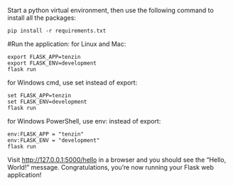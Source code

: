 Start a python virtual environment, then use the following command to install all the packages:
```
pip install -r requirements.txt
```

#Run the application:
for Linux and Mac:
```
export FLASK_APP=tenzin
export FLASK_ENV=development
flask run
```
for Windows cmd, use set instead of export:
```
set FLASK_APP=tenzin
set FLASK_ENV=development
flask run
```
for Windows PowerShell, use env: instead of export:
```
env:FLASK_APP = "tenzin"
env:FLASK_ENV = "development"
flask run
```

Visit http://127.0.0.1:5000/hello in a browser and you should see the “Hello, World!” message. Congratulations, you’re now running your Flask web application!

